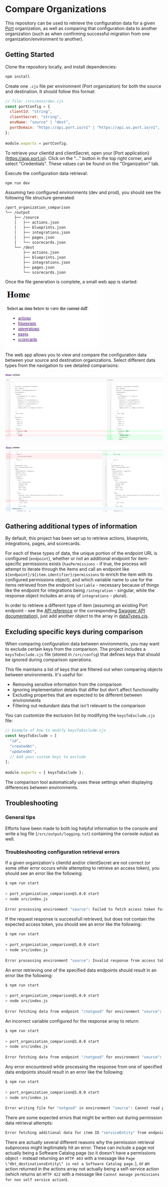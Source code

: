 # Compare Organizations

This repository can be used to retrieve the configuration data for a given [Port](getport.io) organization, as well as comparing that configuration data to another organization (such as when confirming successful migration from one organization/environment to another).

## Getting Started

Clone the repository locally, and install dependencies:

```bash
npm install
```

Create one `.cjs` file per environment (Port organization) for both the source and destination. It should follow this format:

```js
// file: /src/envs/dev.cjs
const portConfig = {
  clientId: "string",
  clientSecret: "string",
  envName: "source" | "dest",
  portDomain: "https://api.port.io/v1" | "https://api.us.port.io/v1",
};

module.exports = portConfig;
```

To retrieve your clientId and clientSecret, open your [Port application}(https://app.port.io). Click on the "..." button in the top right corner, and select "Credentials". These values can be found on the "Organization" tab.

Execute the configuration data retrieval:

```bash
npm run dev
```

Assuming two configured environments (dev and prod), you should see the following file structure generated:

```
/port_organization_comparison
└── /output
    ├── /source
    │   ├── actions.json
    │   ├── blueprints.json
    │   ├── integrations.json
    │   ├── pages.json
    │   └── scorecards.json
    └── /dest
        ├── actions.json
        ├── blueprints.json
        ├── integrations.json
        ├── pages.json
        └── scorecards.json
```

Once the file generation is complete, a small web app is started:

![Home page of the comparison web app](home.jpg)

The web app allows you to view and compare the configuration data between your source and destination organizations. Select different data types from the navigation to see detailed comparisons:

![Example diff](actions_diff_top.jpg)

![Example diff](actions_diff.jpg)

## Gathering additional types of information

By default, this project has been set up to retrieve actions, blueprints, integrations, pages, and scorecards. 

For each of these types of data, the unique portion of the endpoint URL is configured (`endpoint`), whether or not an additional endpoint for item-specific permissions exists (`hasPermissions` - if true, the process will attempt to iterate through the items and call an endpoint like `${endpoint}/${item.identifier}/permissions` to enrich the item with its configured permissions object), and which variable name to use for the items retrieved from the endpoint (`variable` - necessary because of things like the endpoint for integrations being `/integration` - singular, while the response object includes an array of `integrations` - plural).

In order to retrieve a different type of item (assuming an existing Port endpoint - see the [API reference](https://docs.port.io/api-reference/port-api) or the corresponding [Swagger API documentation](https://api.getport.io/swagger/#Pages)), just add another object to the array in [dataTypes.cjs](https://github.com/reinrl/port_organization_comparison/blob/main/src/util/dataTypes.ts).

## Excluding specific keys during comparison

When comparing configuration data between environments, you may want to exclude certain keys from the comparison. The project includes a `keysToExclude.cjs` file (stored in `/src/config`) that defines keys that should be ignored during comparison operations.

This file maintains a list of keys that are filtered out when comparing objects between environments. It's useful for:

- Removing sensitive information from the comparison
- Ignoring implementation details that differ but don't affect functionality
- Excluding properties that are expected to be different between environments
- Filtering out redundant data that isn't relevant to the comparison

You can customize the exclusion list by modifying the `keysToExclude.cjs` file:

```js
// Example of how to modify keysToExclude.cjs
const keysToExclude = [
  "id",
  "createdAt",
  "updatedAt",
  // Add your custom keys to exclude
];

module.exports = { keysToExclude };
```

The comparison tool automatically uses these settings when displaying differences between environments.

## Troubleshooting 

### General tips

Efforts have been made to both log helpful information to the console and write a log file (`/src/output/logging.txt`) containing the console output as well.

### Troubleshooting configuration retrieval errors

If a given organization's clientId and/or clientSecret are not correct (or some other error occurs while attempting to retrieve an access token), you should see an error like the following:

```bash
$ npm run start

> port_organization_comparison@1.0.0 start
> node src/index.js

Error processing environment "source": Failed to fetch access token for environment "source":
```

If the request response is successfull retrieved, but does not contain the expected access token, you should see an error like the following:

```bash
$ npm run start

> port_organization_comparison@1.0.0 start
> node src/index.js

Error processing environment "source": Invalid response from access token API
```

An error retrieving one of the specified data endpoints should result in an error like the following:

```bash
$ npm run start

> port_organization_comparison@1.0.0 start
> node src/index.js

Error fetching data from endpoint "/notgood" for environment "source": Request failed with status code 404 (will not write integrations.json)
```

An incorrect variable configured for the response array to return:

```bash
$ npm run start

> port_organization_comparison@1.0.0 start
> node src/index.js

Error fetching data from endpoint "/notgood" for environment "source": Incorrect response array variable name specified (will not write integration.json)
```

Any error encountered while processing the response from one of specified data endpoints should result in an error like the following:

```bash
$ npm run start

> port_organization_comparison@1.0.0 start
> node src/index.js

Error writing file for "notgood" in environment "source": Cannot read properties of undefined (reading 'sort')
```

There are some expected errors that might be written out during permission data retrieval attempts:

```bash
Error fetching additional data for item ID "serviceEntity" from endpoint "https://api.us.port.io/v1/pages/serviceEntity/permissions" in environment "dest": Request failed with status code 403
```

There are actually several different reasons why the permission retrieval subprocess might legitimately hit an error. These can include a page not actually being a Software Catalog page (so it doesn't have a permissions object - instead returning an `HTTP 403` with a message like `Page \"dbt_destinationsEntity\" is not a Software Catalog page.`), or an action returned in the actions array not actually being a self-service action (which returns an `HTTP 422` with a message like `Cannot manage permissions for non self service action`). 